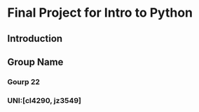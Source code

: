 # Final Project for Intro to Python

## Introduction


## Group Name
### Gourp 22
### UNI:[cl4290, jz3549]
